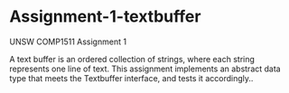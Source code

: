 # Assignment-1-textbuffer
UNSW COMP1511 Assignment 1

A text buffer is an ordered collection of strings, where each string represents one line of text. This assignment implements an abstract data type that meets the Textbuffer interface, and tests it accordingly..
